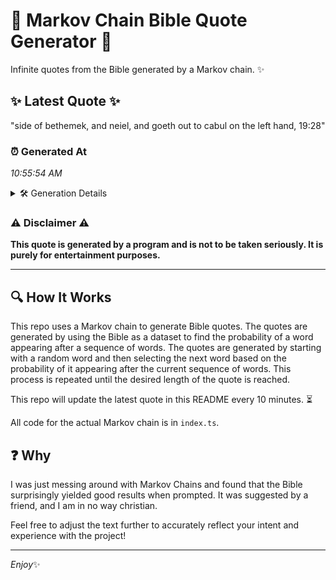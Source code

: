 # 📖 Markov Chain Bible Quote Generator 📖

Infinite quotes from the Bible generated by a Markov chain. ✨

## ✨ Latest Quote ✨
"side of bethemek, and neiel, and goeth out to cabul on the left hand, 19:28"

### ⏰ Generated At
*10:55:54 AM*

<details>
    <summary>🛠️ Generation Details</summary>
    <p>
        <strong>🌱 Seed:</strong> side<br>
        <strong>🔄 Iterations:</strong> 14<br>
        <strong>📜 Context History:</strong><br>[ side ]: of<br>[ side, of ]: bethemek,<br>[ side, of, bethemek, ]: and<br>[ side, of, bethemek,, and ]: neiel,<br>[ side, of, bethemek,, and, neiel, ]: and<br>[ side, of, bethemek,, and, neiel,, and ]: goeth<br>[ of, bethemek,, and, neiel,, and, goeth ]: out<br>[ bethemek,, and, neiel,, and, goeth, out ]: to<br>[ and, neiel,, and, goeth, out, to ]: cabul<br>[ neiel,, and, goeth, out, to, cabul ]: on<br>[ and, goeth, out, to, cabul, on ]: the<br>[ goeth, out, to, cabul, on, the ]: left<br>[ out, to, cabul, on, the, left ]: hand,<br>[ to, cabul, on, the, left, hand, ]: 19:28<br>
    </p>
</details>

### ⚠️ Disclaimer ⚠️
**This quote is generated by a program and is not to be taken seriously. It is purely for entertainment purposes.**

---

## 🔍 How It Works

This repo uses a Markov chain to generate Bible quotes. The quotes are generated by using the Bible as a dataset to find the probability of a word appearing after a sequence of words. The quotes are generated by starting with a random word and then selecting the next word based on the probability of it appearing after the current sequence of words. This process is repeated until the desired length of the quote is reached.

This repo will update the latest quote in this README every 10 minutes. ⏳

All code for the actual Markov chain is in `index.ts`.

## ❓ Why

I was just messing around with Markov Chains and found that the Bible surprisingly yielded good results when prompted. 
It was suggested by a friend, and I am in no way christian.

Feel free to adjust the text further to accurately reflect your intent and experience with the project!

---

*Enjoy*✨
